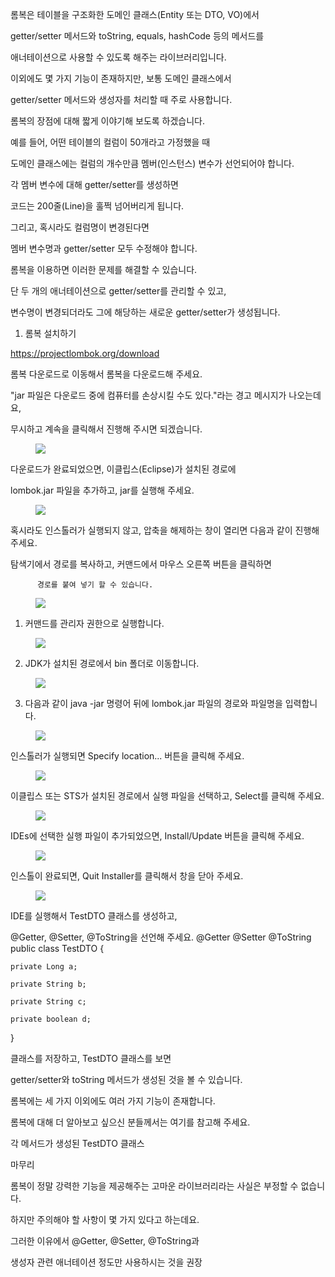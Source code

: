 롬복은 테이블을 구조화한 도메인 클래스(Entity 또는 DTO, VO)에서

getter/setter 메서드와 toString, equals, hashCode 등의 메서드를

애너테이션으로 사용할 수 있도록 해주는 라이브러리입니다.

이외에도 몇 가지 기능이 존재하지만, 보통 도메인 클래스에서

getter/setter 메서드와 생성자를 처리할 때 주로 사용합니다.

롬복의 장점에 대해 짧게 이야기해 보도록 하겠습니다.

예를 들어, 어떤 테이블의 컬럼이 50개라고 가정했을 때

도메인 클래스에는 컬럼의 개수만큼 멤버(인스턴스) 변수가 선언되어야 합니다.

각 멤버 변수에 대해 getter/setter를 생성하면

코드는 200줄(Line)을 훌쩍 넘어버리게 됩니다.

그리고, 혹시라도 컬럼명이 변경된다면

멤버 변수명과 getter/setter 모두 수정해야 합니다.

롬복을 이용하면 이러한 문제를 해결할 수 있습니다.

단 두 개의 애너테이션으로 getter/setter를 관리할 수 있고,

변수명이 변경되더라도 그에 해당하는 새로운 getter/setter가 생성됩니다.

 

1. 롬복 설치하기

https://projectlombok.org/download

롬복 다운로드로 이동해서 롬복을 다운로드해 주세요.

"jar 파일은 다운로드 중에 컴퓨터를 손상시킬 수도 있다."라는 경고 메시지가 나오는데요,

무시하고 계속을 클릭해서 진행해 주시면 되겠습니다.

<figure class='imageblock alignCenter' data-origin-width="0" data-origin-height="0" data-ke-mobilestyle="widthContent"><span data-url='https://blog.kakaocdn.net/dn/bzqe05/btqCxQf3KUD/mku9fh9QSWkoTPPIkN5iCK/img.png' data-lightbox='lightbox' data-alt=''><img src='https://blog.kakaocdn.net/dn/bzqe05/btqCxQf3KUD/mku9fh9QSWkoTPPIkN5iCK/img.png' srcset='https://img1.daumcdn.net/thumb/R1280x0/?scode=mtistory2&fname=https%3A%2F%2Fblog.kakaocdn.net%2Fdn%2Fbzqe05%2FbtqCxQf3KUD%2Fmku9fh9QSWkoTPPIkN5iCK%2Fimg.png' data-origin-width="0" data-origin-height="0" data-ke-mobilestyle="widthContent"></span></figure>

 

다운로드가 완료되었으면, 이클립스(Eclipse)가 설치된 경로에

lombok.jar 파일을 추가하고, jar를 실행해 주세요.


<figure class='imageblock alignCenter' data-origin-width="0" data-origin-height="0" data-ke-mobilestyle="widthContent"><span data-url='https://blog.kakaocdn.net/dn/dK2AAM/btqCvymLcZ4/SAFRTh5D18wKJQvZE23RMK/img.png' data-lightbox='lightbox' data-alt=''><img src='https://blog.kakaocdn.net/dn/dK2AAM/btqCvymLcZ4/SAFRTh5D18wKJQvZE23RMK/img.png' srcset='https://img1.daumcdn.net/thumb/R1280x0/?scode=mtistory2&fname=https%3A%2F%2Fblog.kakaocdn.net%2Fdn%2FdK2AAM%2FbtqCvymLcZ4%2FSAFRTh5D18wKJQvZE23RMK%2Fimg.png' data-origin-width="0" data-origin-height="0" data-ke-mobilestyle="widthContent"></span></figure>
 

혹시라도 인스톨러가 실행되지 않고, 압축을 해제하는 창이 열리면 다음과 같이 진행해 주세요.


<TIP> 탐색기에서 경로를 복사하고, 커맨드에서 마우스 오른쪽 버튼을 클릭하면

          경로를 붙여 넣기 할 수 있습니다.


<figure class='imageblock alignCenter' data-origin-width="0" data-origin-height="0" data-ke-mobilestyle="widthContent"><span data-url='https://blog.kakaocdn.net/dn/bXuDyc/btqCxPVNSC5/zlU3UJkBOAiKpqI0z8wwX0/img.png' data-lightbox='lightbox' data-alt=''><img src='https://blog.kakaocdn.net/dn/bXuDyc/btqCxPVNSC5/zlU3UJkBOAiKpqI0z8wwX0/img.png' srcset='https://img1.daumcdn.net/thumb/R1280x0/?scode=mtistory2&fname=https%3A%2F%2Fblog.kakaocdn.net%2Fdn%2FbXuDyc%2FbtqCxPVNSC5%2FzlU3UJkBOAiKpqI0z8wwX0%2Fimg.png' data-origin-width="0" data-origin-height="0" data-ke-mobilestyle="widthContent"></span></figure>



1. 커맨드를 관리자 권한으로 실행합니다.


<figure class='imageblock alignCenter' data-origin-width="387" data-origin-height="642" data-ke-mobilestyle="widthContent"><span data-url='https://blog.kakaocdn.net/dn/b7xK7y/btqCwWHFMRy/TD14NdYo996ne8MEdSfjm0/img.png' data-lightbox='lightbox' data-alt=''><img src='https://blog.kakaocdn.net/dn/b7xK7y/btqCwWHFMRy/TD14NdYo996ne8MEdSfjm0/img.png' srcset='https://img1.daumcdn.net/thumb/R1280x0/?scode=mtistory2&fname=https%3A%2F%2Fblog.kakaocdn.net%2Fdn%2Fb7xK7y%2FbtqCwWHFMRy%2FTD14NdYo996ne8MEdSfjm0%2Fimg.png' data-origin-width="387" data-origin-height="642" data-ke-mobilestyle="widthContent"></span></figure>
 

2. JDK가 설치된 경로에서 bin 폴더로 이동합니다.

<figure class='imageblock alignCenter' data-origin-width="0" data-origin-height="0" data-ke-mobilestyle="widthContent"><span data-url='https://blog.kakaocdn.net/dn/bOFefv/btqCynSm9Kh/sRDlTLdVfkoyEUv7jvsMi1/img.png' data-lightbox='lightbox' data-alt=''><img src='https://blog.kakaocdn.net/dn/bOFefv/btqCynSm9Kh/sRDlTLdVfkoyEUv7jvsMi1/img.png' srcset='https://img1.daumcdn.net/thumb/R1280x0/?scode=mtistory2&fname=https%3A%2F%2Fblog.kakaocdn.net%2Fdn%2FbOFefv%2FbtqCynSm9Kh%2FsRDlTLdVfkoyEUv7jvsMi1%2Fimg.png' data-origin-width="0" data-origin-height="0" data-ke-mobilestyle="widthContent"></span></figure>

 

3. 다음과 같이 java -jar 명령어 뒤에 lombok.jar 파일의 경로와 파일명을 입력합니다.

<figure class='imageblock alignCenter' data-origin-width="0" data-origin-height="0" data-ke-mobilestyle="widthContent"><span data-url='https://blog.kakaocdn.net/dn/dJD9m4/btqCB8N9e3D/4zskm1Ep3Ximi7Drn24f4K/img.png' data-lightbox='lightbox' data-alt=''><img src='https://blog.kakaocdn.net/dn/dJD9m4/btqCB8N9e3D/4zskm1Ep3Ximi7Drn24f4K/img.png' srcset='https://img1.daumcdn.net/thumb/R1280x0/?scode=mtistory2&fname=https%3A%2F%2Fblog.kakaocdn.net%2Fdn%2FdJD9m4%2FbtqCB8N9e3D%2F4zskm1Ep3Ximi7Drn24f4K%2Fimg.png' data-origin-width="0" data-origin-height="0" data-ke-mobilestyle="widthContent"></span></figure>

 

 

인스톨러가 실행되면 Specify location... 버튼을 클릭해 주세요.

<figure class='imageblock alignCenter' data-origin-width="0" data-origin-height="0" data-ke-mobilestyle="widthContent"><span data-url='https://blog.kakaocdn.net/dn/bdiKmB/btqCAOQdrKV/J4ZwNpPXMxTzHC5aUZ1ph0/img.png' data-lightbox='lightbox' data-alt=''><img src='https://blog.kakaocdn.net/dn/bdiKmB/btqCAOQdrKV/J4ZwNpPXMxTzHC5aUZ1ph0/img.png' srcset='https://img1.daumcdn.net/thumb/R1280x0/?scode=mtistory2&fname=https%3A%2F%2Fblog.kakaocdn.net%2Fdn%2FbdiKmB%2FbtqCAOQdrKV%2FJ4ZwNpPXMxTzHC5aUZ1ph0%2Fimg.png' data-origin-width="0" data-origin-height="0" data-ke-mobilestyle="widthContent"></span></figure>

 

이클립스 또는 STS가 설치된 경로에서 실행 파일을 선택하고, Select를 클릭해 주세요.

<figure class='imageblock alignCenter' data-origin-width="0" data-origin-height="0" data-ke-mobilestyle="widthContent"><span data-url='https://blog.kakaocdn.net/dn/ZaC2o/btqCENJiA5R/5u0Nk4QP8vgPk1zGCdabqK/img.png' data-lightbox='lightbox' data-alt=''><img src='https://blog.kakaocdn.net/dn/ZaC2o/btqCENJiA5R/5u0Nk4QP8vgPk1zGCdabqK/img.png' srcset='https://img1.daumcdn.net/thumb/R1280x0/?scode=mtistory2&fname=https%3A%2F%2Fblog.kakaocdn.net%2Fdn%2FZaC2o%2FbtqCENJiA5R%2F5u0Nk4QP8vgPk1zGCdabqK%2Fimg.png' data-origin-width="0" data-origin-height="0" data-ke-mobilestyle="widthContent"></span></figure>

 

IDEs에 선택한 실행 파일이 추가되었으면, Install/Update 버튼을 클릭해 주세요.

<figure class='imageblock alignCenter' data-origin-width="0" data-origin-height="0" data-ke-mobilestyle="widthContent"><span data-url='https://blog.kakaocdn.net/dn/bbzh9f/btqCDlmcaRE/PwiLqa2wxvB4jmDBQ9jqI1/img.png' data-lightbox='lightbox' data-alt=''><img src='https://blog.kakaocdn.net/dn/bbzh9f/btqCDlmcaRE/PwiLqa2wxvB4jmDBQ9jqI1/img.png' srcset='https://img1.daumcdn.net/thumb/R1280x0/?scode=mtistory2&fname=https%3A%2F%2Fblog.kakaocdn.net%2Fdn%2Fbbzh9f%2FbtqCDlmcaRE%2FPwiLqa2wxvB4jmDBQ9jqI1%2Fimg.png' data-origin-width="0" data-origin-height="0" data-ke-mobilestyle="widthContent"></span></figure>

 

인스톨이 완료되면, Quit Installer를 클릭해서 창을 닫아 주세요.

<figure class='imageblock alignCenter' data-origin-width="0" data-origin-height="0" data-ke-mobilestyle="widthContent"><span data-url='https://blog.kakaocdn.net/dn/mc5jG/btqCB7IwcKd/evi2FXg4Y1j6sJJMRLZ75K/img.png' data-lightbox='lightbox' data-alt=''><img src='https://blog.kakaocdn.net/dn/mc5jG/btqCB7IwcKd/evi2FXg4Y1j6sJJMRLZ75K/img.png' srcset='https://img1.daumcdn.net/thumb/R1280x0/?scode=mtistory2&fname=https%3A%2F%2Fblog.kakaocdn.net%2Fdn%2Fmc5jG%2FbtqCB7IwcKd%2Fevi2FXg4Y1j6sJJMRLZ75K%2Fimg.png' data-origin-width="0" data-origin-height="0" data-ke-mobilestyle="widthContent"></span></figure>

 

IDE를 실행해서 TestDTO 클래스를 생성하고,

@Getter, @Setter, @ToString을 선언해 주세요.
@Getter
@Setter
@ToString
public class TestDTO {

	private Long a;

	private String b;

	private String c;

	private boolean d;

}

 

클래스를 저장하고, TestDTO 클래스를 보면

getter/setter와 toString 메서드가 생성된 것을 볼 수 있습니다.

롬복에는 세 가지 이외에도 여러 가지 기능이 존재합니다.

롬복에 대해 더 알아보고 싶으신 분들께서는 여기를 참고해 주세요.


각 메서드가 생성된 TestDTO 클래스


 

마무리

롬복이 정말 강력한 기능을 제공해주는 고마운 라이브러리라는 사실은 부정할 수 없습니다.

하지만 주의해야 할 사항이 몇 가지 있다고 하는데요.

그러한 이유에서 @Getter, @Setter, @ToString과

생성자 관련 애너테이션 정도만 사용하시는 것을 권장
